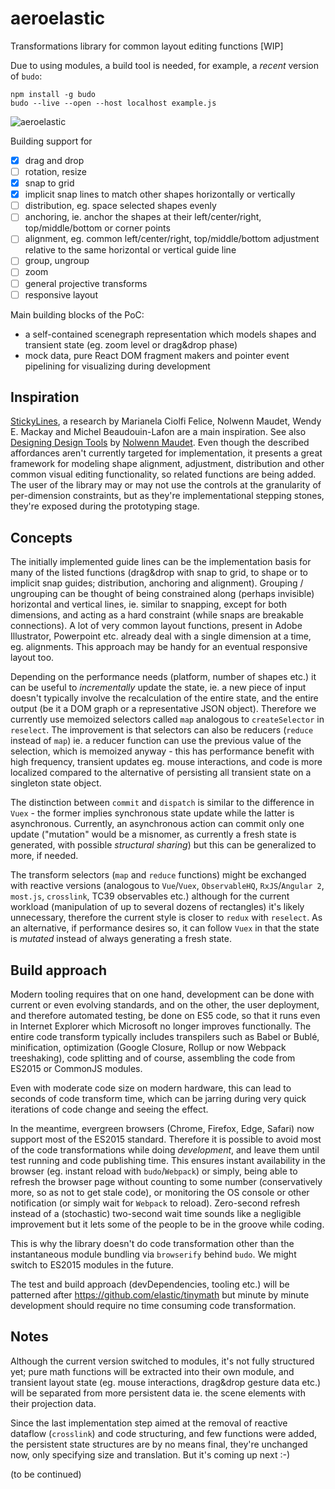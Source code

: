 # aeroelastic

Transformations library for common layout editing functions [WIP]

Due to using modules, a build tool is needed, for example, a _recent_ version of `budo`:

```
npm install -g budo
budo --live --open --host localhost example.js
```

![aeroelastic](https://user-images.githubusercontent.com/1548516/38812286-3116ca22-418c-11e8-818b-afd4bc0e8f27.gif)

Building support for

- [x] drag and drop
- [ ] rotation, resize
- [x] snap to grid
- [x] implicit snap lines to match other shapes horizontally or vertically
- [ ] distribution, eg. space selected shapes evenly
- [ ] anchoring, ie. anchor the shapes at their left/center/right, top/middle/bottom or corner points
- [ ] alignment, eg. common left/center/right, top/middle/bottom adjustment relative to the same horizontal or vertical guide line
- [ ] group, ungroup
- [ ] zoom
- [ ] general projective transforms
- [ ] responsive layout

Main building blocks of the PoC:

- a self-contained scenegraph representation which models shapes and transient state (eg. zoom level or drag&drop phase)
- mock data, pure React DOM fragment makers and pointer event pipelining for visualizing during development

## Inspiration

[StickyLines](https://www.youtube.com/watch?v=0msyWHrw40A), a research by Marianela Ciolfi Felice, Nolwenn Maudet, Wendy E. Mackay and Michel Beaudouin-Lafon are a main inspiration. See also [Designing Design Tools](http://www.designing-design-tools.nolwennmaudet.com/) by [Nolwenn Maudet](http://phd.nolwennmaudet.com/). Even though the described affordances aren't currently targeted for implementation, it presents a great framework for modeling shape alignment, adjustment, distribution and other common visual editing functionality, so related functions are being added. The user of the library may or may not use the controls at the granularity of per-dimension constraints, but as they're implementational stepping stones, they're exposed during the prototyping stage.


## Concepts

The initially implemented guide lines can be the implementation basis for many of the listed functions (drag&drop with snap to grid, to shape or to implicit snap guides; distribution, anchoring and alignment). Grouping / ungrouping can be thought of being constrained along (perhaps invisible) horizontal and vertical lines, ie. similar to snapping, except for both dimensions, and acting as a hard constraint (while snaps are breakable connections). A lot of very common layout functions, present in Adobe Illustrator, Powerpoint etc. already deal with a single dimension at a time, eg. alignments. This approach may be handy for an eventual responsive layout too.

Depending on the performance needs (platform, number of shapes etc.) it can be useful to _incrementally_ update the state, ie. a new piece of input doesn't typically involve the recalculation of the entire state, and the entire output (be it a DOM graph or a representative JSON object). Therefore we currently use memoized selectors called `map` analogous to `createSelector` in `reselect`. The improvement is that selectors can also be reducers (`reduce` instead of `map`) ie. a reducer function can use the previous value of the selection, which is memoized anyway - this has performance benefit with high frequency, transient updates eg. mouse interactions, and code is more localized compared to the alternative of persisting all transient state on a singleton state object.

The distinction between `commit` and `dispatch` is similar to the difference in `Vuex` - the former implies synchronous state update while the latter is asynchronous. Currently, an asynchronous action can commit only one update ("mutation" would be a misnomer, as currently a fresh state is generated, with possible _structural sharing_) but this can be generalized to more, if needed.

The transform selectors (`map` and `reduce` functions) might be exchanged with reactive versions (analogous to `Vue`/`Vuex`, `ObservableHQ`, `RxJS`/`Angular 2`, `most.js`, `crosslink`, TC39 observables etc.) although for the current workload (manipulation of up to several dozens of rectangles) it's likely unnecessary, therefore the current style is closer to `redux` with `reselect`. As an alternative, if performance desires so, it can follow `Vuex` in that the state is _mutated_ instead of always generating a fresh state.


## Build approach

Modern tooling requires that on one hand, development can be done with current or even evolving standards, and on the other, the user deployment, and therefore automated testing, be done on ES5 code, so that it runs even in Internet Explorer which Microsoft no longer improves functionally. The entire code transform typically includes transpilers such as Babel or Bublé, minification, optimization (Google Closure, Rollup or now Webpack treeshaking), code splitting and of course, assembling the code from ES2015 or CommonJS modules.

Even with moderate code size on modern hardware, this can lead to seconds of code transform time, which can be jarring during very quick iterations of code change and seeing the effect.

In the meantime, evergreen browsers (Chrome, Firefox, Edge, Safari) now support most of the ES2015 standard. Therefore it is possible to avoid most of the code transformations while doing _development_, and leave them until test running and code publishing time. This ensures instant availability in the browser (eg. instant reload with `budo`/`Webpack`) or simply, being able to refresh the browser page without counting to some number (conservatively more, so as not to get stale code), or monitoring the OS console or other notification (or simply wait for `Webpack` to reload). Zero-second refresh instead of a (stochastic) two-second wait time sounds like a negligible improvement but it lets some of the people to be in the groove while coding.

This is why the library doesn't do code transformation other than the instantaneous module bundling via `browserify` behind `budo`. We might switch to ES2015 modules in the future.

The test and build approach (devDependencies, tooling etc.) will be patterned after https://github.com/elastic/tinymath but minute by minute development should require no time consuming code transformation.


## Notes

Although the current version switched to modules, it's not fully structured yet; pure math functions will be extracted into their own module, and transient layout state (eg. mouse interactions, drag&drop gesture data etc.) will be separated from more persistent data ie. the scene elements with their projection data.

Since the last implementation step aimed at the removal of reactive dataflow (`crosslink`) and code structuring, and few functions were added, the persistent state structures are by no means final, they're unchanged now, only specifying size and translation. But it's coming up next :-)

(to be continued)